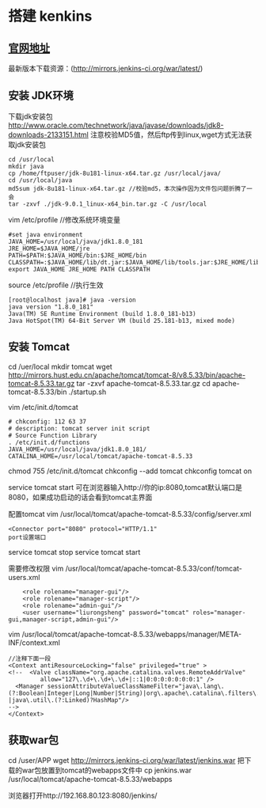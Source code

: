 # 搭建 kenkins

## [官网地址](https://jenkins.io/)

最新版本下载资源：(http://mirrors.jenkins-ci.org/war/latest/)

## 安装 JDK环境
下载jdk安装包 http://www.oracle.com/technetwork/java/javase/downloads/jdk8-downloads-2133151.html
注意校验MD5值，然后ftp传到linux,wget方式无法获取jdk安装包
```
cd /usr/local
mkdir java
cp /home/ftpuser/jdk-8u181-linux-x64.tar.gz /usr/local/java/
cd /usr/local/java
md5sum jdk-8u181-linux-x64.tar.gz //校验md5，本次操作因为文件包问题折腾了一会 
tar -zxvf ./jdk-9.0.1_linux-x64_bin.tar.gz -C /usr/local
```

vim /etc/profile //修改系统环境变量
```
#set java environment
JAVA_HOME=/usr/local/java/jdk1.8.0_181
JRE_HOME=$JAVA_HOME/jre
PATH=$PATH:$JAVA_HOME/bin:$JRE_HOME/bin
CLASSPATH=:$JAVA_HOME/lib/dt.jar:$JAVA_HOME/lib/tools.jar:$JRE_HOME/lib/dt.jar
export JAVA_HOME JRE_HOME PATH CLASSPATH
```
source /etc/profile //执行生效
```
[root@localhost java]# java -version
java version "1.8.0_181"
Java(TM) SE Runtime Environment (build 1.8.0_181-b13)
Java HotSpot(TM) 64-Bit Server VM (build 25.181-b13, mixed mode)
```

## 安装 Tomcat
cd /uer/local
mkdir tomcat
wget http://mirrors.hust.edu.cn/apache/tomcat/tomcat-8/v8.5.33/bin/apache-tomcat-8.5.33.tar.gz
tar -zxvf apache-tomcat-8.5.33.tar.gz
cd apache-tomcat-8.5.33/bin
./startup.sh

vim /etc/init.d/tomcat
```
# chkconfig: 112 63 37
# description: tomcat server init script
# Source Function Library
. /etc/init.d/functions
JAVA_HOME=/usr/local/java/jdk1.8.0_181/
CATALINA_HOME=/usr/local/tomcat/apache-tomcat-8.5.33
```
chmod 755 /etc/init.d/tomcat
chkconfig --add tomcat
chkconfig tomcat on

service tomcat start
可在浏览器输入http://你的ip:8080,tomcat默认端口是8080，如果成功启动的话会看到tomcat主界面

配置tomcat
vim /usr/local/tomcat/apache-tomcat-8.5.33/config/server.xml
```
<Connector port="8080" protocol="HTTP/1.1"
port设置端口
```
service tomcat stop
service tomcat start


需要修改权限
vim /usr/local/tomcat/apache-tomcat-8.5.33/conf/tomcat-users.xml
```
    <role rolename="manager-gui"/>
    <role rolename="manager-script"/>
    <role rolename="admin-gui"/>
    <user username="liurongsheng" password="tomcat" roles="manager-gui,manager-script,admin-gui"/>
```
 
vim /usr/local/tomcat/apache-tomcat-8.5.33/webapps/manager/META-INF/context.xml
```
//注释下面一段
<Context antiResourceLocking="false" privileged="true" >
<!--  <Valve className="org.apache.catalina.valves.RemoteAddrValve"
         allow="127\.\d+\.\d+\.\d+|::1|0:0:0:0:0:0:0:1" />
  <Manager sessionAttributeValueClassNameFilter="java\.lang\.(?:Boolean|Integer|Long|Number|String)|org\.apache\.catalina\.filters\.CsrfPreventionFilter\$LruCache(?:\$1)?|java\.util\.(?:Linked)?HashMap"/>
-->
</Context>
```

## 获取war包
cd /user/APP
wget http://mirrors.jenkins-ci.org/war/latest/jenkins.war
把下载的war包放置到tomcat的webapps文件中
cp jenkins.war /usr/local/tomcat/apache-tomcat-8.5.33/webapps

浏览器打开http://192.168.80.123:8080/jenkins/